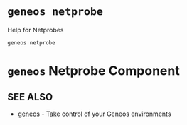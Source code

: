 # `geneos netprobe`

Help for Netprobes

```text
geneos netprobe
```

# `geneos` Netprobe Component


## SEE ALSO

* [geneos](geneos.md)	 - Take control of your Geneos environments
